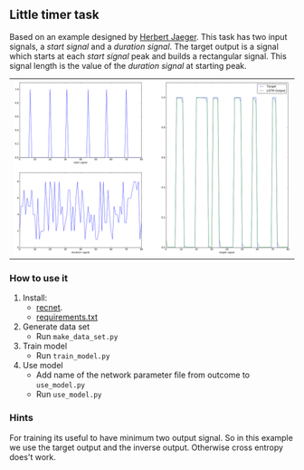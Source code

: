 
## Little timer task

Based on an example designed by [Herbert Jaeger](http://www.pdx.edu/sites/www.pdx.edu.sysc/files/Jaeger_TrainingRNNsTutorial.2005.pdf).
This task has two input signals, a *start signal* and a *duration signal*. The target output is a signal which starts at
each *start signal* peak and builds a rectangular signal. This signal length is the value of the *duration signal* at starting peak.

<table>
  <tr>
    <td><img src="sample.png" ></td>
  </tr>
</table>


### How to use it

1. Install:
    - [recnet](https://github.com/joergfranke/recnet/blob/master/README.md).
    - [requirements.txt](https://github.com/joergfranke/recnet/tree/master/examples/little_timer_task/requirements.txt)
1. Generate data set
    - Run `make_data_set.py`
2. Train model
    - Run `train_model.py`
3. Use model
    - Add name of the network parameter file from outcome to `use_model.py`
    - Run `use_model.py`


### Hints

For training its useful to have minimum two output signal. So in this example we use the target output and the inverse
output. Otherwise cross entropy does't work.

